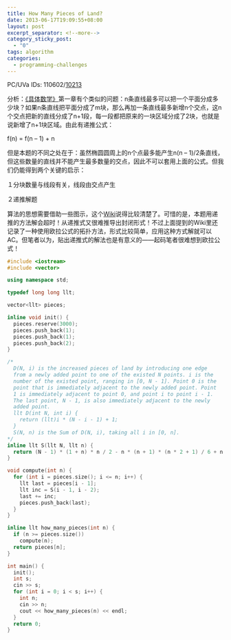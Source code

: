 ```yaml
---
title: How Many Pieces of Land?
date: 2013-06-17T19:09:55+08:00
layout: post
excerpt_separator: <!--more-->
category_sticky_post:
  - "0"
tags: algorithm
categories:
  - programming-challenges
---
```

PC/UVa IDs: 110602/<a href="http://uva.onlinejudge.org/index.php?option=com_onlinejudge&#038;Itemid=8&#038;page=show_problem&#038;problem=1154" target="_blank">10213</a>

分析：<a href="http://baike.baidu.cn/view/1289941.htm" target="_blank">《具体数学》</a>第一章有个类似的问题：n条直线最多可以把一个平面分成多少块？如果n条直线把平面分成了m块，那么再加一条直线最多新增n个交点，这n个交点把新的直线分成了n+1段，每一段都把原来的一块区域分成了2块，也就是说新增了n+1块区域。由此有递推公式：
  
f(n) = f(n &#8211; 1) + n
  
但是本题的不同之处在于：虽然椭圆圆周上的n个点最多能产生n(n &#8211; 1)/2条直线，但这些数量的直线并不能产生最多数量的交点，因此不可以套用上面的公式。但我们仍能得到两个关键的启示： <!--more-->


  
１分块数量与线段有关，线段由交点产生
  
２递推解题
  
算法的思想需要借助一些图示，这个<a href="http://en.wikipedia.org/wiki/Dividing_a_circle_into_areas" target="_blank">Wiki</a>说得比较清楚了。可惜的是，本题用递推的方法解会超时！从递推式又很难推导出封闭形式！不过上面提到的Wiki里还记录了一种使用欧拉公式的拓扑方法，形式比较简单，应用这种方式解就可以AC。但笔者以为，贴出递推式的解法也是有意义的——起码笔者很难想到欧拉公式！

```cpp
#include <iostream>
#include <vector>

using namespace std;

typedef long long llt;

vector<llt> pieces;

inline void init() {
  pieces.reserve(3000);
  pieces.push_back(1);
  pieces.push_back(1);
  pieces.push_back(2);
}

/*
  D(N, i) is the increased pieces of land by introducing one edge
  from a newly added point to one of the existed N points. i is the
  number of the existed point, ranging in [0, N - 1]. Point 0 is the 
  point that is immediately adjacent to the newly added point. Point
  1 is immediately adjacent to point 0, and point i to point i - 1.
  The last point, N - 1, is also immediately adjacent to the newly 
  added point.
  llt D(int N, int i) {
    return (llt)i * (N - i - 1) + 1;
  }
  S(N, n) is the Sum of D(N, i), taking all i in [0, n].
*/
inline llt S(llt N, llt n) {
  return (N - 1) * (1 + n) * n / 2 - n * (n + 1) * (n * 2 + 1) / 6 + n + 1;
}

void compute(int n) {
  for (int i = pieces.size(); i <= n; i++) {
    llt last = pieces[i - 1];
    llt inc = S(i - 1, i - 2);
    last += inc;
    pieces.push_back(last);
  }
}

inline llt how_many_pieces(int n) {
  if (n >= pieces.size())
    compute(n);
  return pieces[n];
}

int main() {
  init();
  int s;
  cin >> s;
  for (int i = 0; i < s; i++) {
    int n;
    cin >> n;
    cout << how_many_pieces(n) << endl;
  }
  return 0;
}
```

